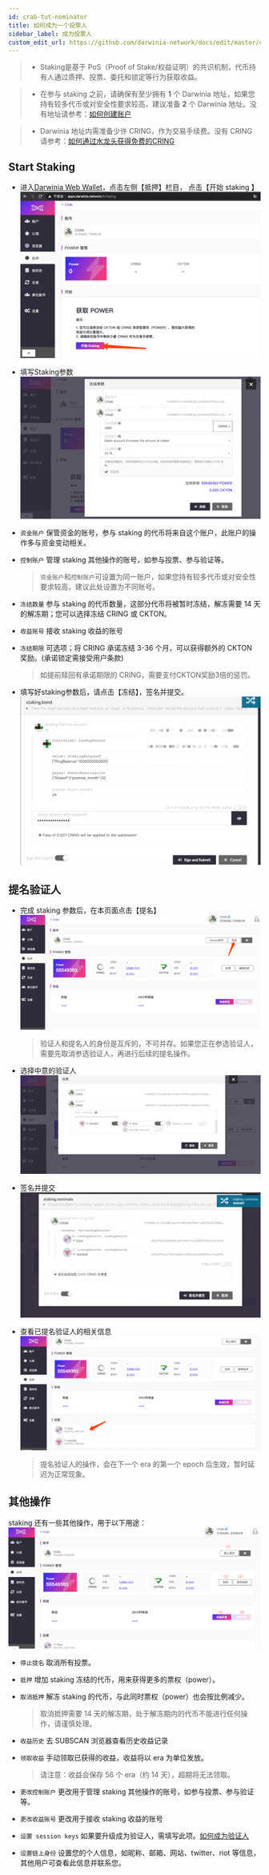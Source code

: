 ```yaml
---
id: crab-tut-nominator
title: 如何成为一个投票人
sidebar_label: 成为投票人
custom_edit_url: https://github.com/darwinia-network/docs/edit/master/content/zh-CN/crab-tut-nominator.md
---
```

> - Staking是基于 PoS（Proof of Stake/权益证明）的共识机制，代币持有人通过质押、投票、委托和锁定等行为获取收益。

> - 在参与 staking 之前，请确保有至少拥有 **1** 个 Darwinia 地址，如果您持有较多代币或对安全性要求较高，建议准备 **2** 个 Darwinia 地址。没有地址请参考：[如何创建账户](https://docs.darwinia.network/docs/zh-CN/crab-tut-create-account)

> - Darwinia 地址内需准备少许 CRING，作为交易手续费。没有 CRING 请参考：[如何通过水龙头获得免费的CRING](https://docs.darwinia.network/docs/zh-CN/crab-tut-claim-cring)

## Start Staking

- 进入[Darwinia Web Wallet](https://apps.darwinia.network)，点击左侧【抵押】栏目， 点击【开始 staking 】  
![crab-tut-nominator-1](assets/crab-tut-nominator-1.png)


- 填写Staking参数  
![crab-tut-nominator-2](assets/crab-tut-nominator-2.png)


- `资金账户` 保管资金的账号，参与 staking 的代币将来自这个账户，此账户的操作多与资金变动相关。
- `控制账户` 管理 staking 其他操作的账号，如参与投票、参与验证等。
  
  > `资金账户`和`控制账户`可设置为同一账户，如果您持有较多代币或对安全性要求较高，建议此处设置为不同账号。  

-  `冻结数量` 参与 staking 的代币数量，这部分代币将被暂时冻结，解冻需要 14 天的解冻期；您可以选择冻结 CRING 或 CKTON。
- `收益账号` 接收 staking 收益的账号
- `冻结期限` 可选项；将 CRING 承诺冻结 3-36 个月，可以获得额外的 CKTON 奖励。(承诺锁定需接受用户条款)
  
  > 如提前赎回有承诺期限的 CRING，需要支付CKTON奖励3倍的惩罚。

- 填写好staking参数后，请点击【冻结】，签名并提交。  
![crab-tut-nominator-3](assets/crab-tut-nominator-3.png)


## 提名验证人

- 完成 staking 参数后，在本页面点击【提名】  
![crab-tut-nominator-4](assets/crab-tut-nominator-4.png)
    > 验证人和提名人的身份是互斥的，不可并存。如果您正在参选验证人，需要先取消参选验证人，再进行后续的提名操作。


- 选择中意的验证人  
![crab-tut-nominator-5](assets/crab-tut-nominator-5.png)


- 签名并提交  
![crab-tut-nominator-6](assets/crab-tut-nominator-6.png)


- 查看已提名验证人的相关信息  
![crab-tut-nominator-7](assets/crab-tut-nominator-7.png)

    > 提名验证人的操作，会在下一个 era 的第一个 epoch 后生效，暂时延迟为正常现象。


## 其他操作

staking 还有一些其他操作，用于以下用途：  
![crab-tut-nominator-8](assets/crab-tut-nominator-8.png)


- `停止提名` 取消所有投票。
- `抵押`  增加 staking 冻结的代币，用来获得更多的票权（power）。
- `取消抵押` 解冻 staking 的代币，与此同时票权（power）也会按比例减少。

  > 取消抵押需要 14 天的解冻期，处于解冻期内的代币不能进行任何操作，请谨慎处理。

- `收益历史` 去 SUBSCAN 浏览器查看历史收益记录
- `领取收益` 手动领取已获得的收益，收益将以 era 为单位发放。

  > 请注意：收益会保存 56 个 era（约 14 天），超期将无法领取。
                                     
- `更改控制账户` 更改用于管理 staking 其他操作的账号，如参与投票、参与验证等。
- `更改收益账号` 更改用于接收 staking 收益的账号
- `设置 session keys` 如果要升级成为验证人，需填写此项。[如何成为验证人](https://docs.darwinia.network/docs/zh-CN/crab-tut-validator)
- `设置链上身份` 设置您的个人信息，如昵称、邮箱、网站、twitter、riot 等信息，其他用户可查看此信息并联系您。
